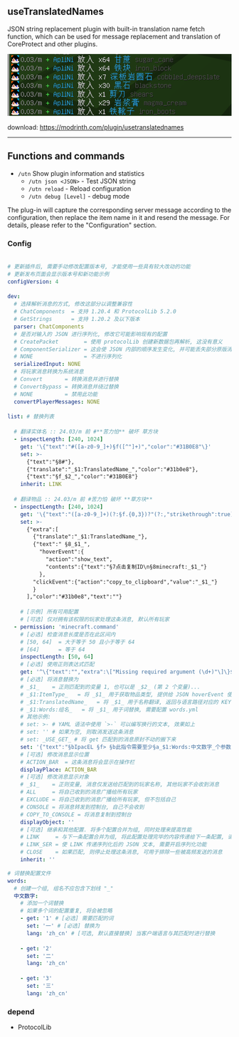 ## useTranslatedNames
JSON string replacement plugin with built-in translation name fetch function, which can be used for message replacement and translation of CoreProtect and other plugins.

![](https://github.com/ApliNi/useTranslatedNames/blob/main/_img/%E6%95%88%E6%9E%9C%E5%9B%BE.png)

download: https://modrinth.com/plugin/usetranslatednames

---

## Functions and commands
- `/utn` Show plugin information and statistics
    - `/utn json <JSON>`    - Test JSON string
    - `/utn reload`         - Reload configuration
    - `/utn debug [Level]`  - debug mode

The plug-in will capture the corresponding server message according to the configuration, then replace the item name in it and resend the message. For details, please refer to the "Configuration" section.


### Config
```yaml

# 更新插件后, 需要手动修改配置版本号, 才能使用一些具有较大改动的功能
# 更新发布页面会显示版本号和新功能示例
configVersion: 4

dev:
  # 选择解析消息的方式, 修改这部分以调整兼容性
  # ChatComponents  = 支持 1.20.4 和 ProtocolLib 5.2.0
  # GetStrings      = 支持 1.20.2 及以下版本
  parser: ChatComponents
  # 是否对输入的 JSON 进行序列化, 修改它可能影响现有的配置
  # CreatePacket        = 使用 protocolLib 创建新数据包再解析, 这没有意义
  # ComponentSerializer = 这会使 JSON 内部的顺序发生变化, 并可能丢失部分原版消息
  # NONE                = 不进行序列化
  serializedInput: NONE
  # 将玩家消息转换为系统消息
  # Convert       = 转换消息并进行替换
  # ConvertBypass = 转换消息并绕过替换
  # NONE          = 禁用此功能
  convertPlayerMessages: NONE

list: # 替换列表

  # 翻译实体名 :: 24.03/m 前 #**苦力怕** 破坏 草方块
  - inspectLength: [240, 1024]
    get: '\{"text":"#([a-z0-9_]+)§f([^"]+)","color":"#31B0E8"\}'
    set: >-
      {"text":"§8#"},
      {"translate":"_$1:TranslatedName_","color":"#31b0e8"},
      {"text":"§f_$2_","color":"#31B0E8"}
    inherit: LINK

  # 翻译物品 :: 24.03/m 前 #苦力怕 破坏 **草方块**
  - inspectLength: [240, 1024]
    get: '\{"text":"([a-z0-9_]+)(?:§f.{0,3})?"(?:,"strikethrough":true)?,"color":"#31B0E8"\}'
    set: >-
      {"extra":[
        {"translate":"_$1:TranslatedName_"},
        {"text":" §8_$1_",
          "hoverEvent":{
            "action":"show_text",
            "contents":{"text":"§7点击复制ID\n§8minecraft:_$1_"}
          },
        "clickEvent":{"action":"copy_to_clipboard","value":"_$1_"}
        }
      ],"color":"#31b0e8","text":""}

    # [示例] 所有可用配置
    # [可选] 仅对拥有该权限的玩家处理这条消息, 默认所有玩家
  - permission: 'minecraft.command'
    # [必选] 检查消息长度是否在此区间内
    # [50, 64]  = 大于等于 50 且小于等于 64
    # [64]      = 等于 64
    inspectLength: [50, 64]
    # [必选] 使用正则表达式匹配
    get: '^\{"text":"","extra":\["Missing required argument (\d+)"\]\}$'
    # [必选] 将消息替换为
    # _$1_    = 正则匹配到的变量 1, 也可以是 _$2_ (第 2 个变量)...
    # _$1:ItemType_   = 将 _$1_ 用于获取物品类型, 提供给 JSON hoverEvent 使用的物品类型 show_entity, show_item(block)
    # _$1:TranslatedName_   = 将 _$1_ 用于名称翻译, 返回与语言路径对应的 KEY, 例如 `entity.minecraft.allay`
    # _$1:Words:组名_   = 将 _$1_ 用于词替换, 需要配置 words.yml
    # 其他示例:
    # set: >- # YAML 语法中使用 `>-` 可以编写换行的文本, 效果如上
    # set: '' # 如果为空, 则取消发送这条消息
    # set: _USE_GET_ # 将 get 匹配到的消息原封不动的搬下来
    set: '{"text":"§bIpacEL §f> §b此指令需要至少§a_$1:Words:中文数字_个参数"}'
    # [可选] 修改消息显示位置
    # ACTION_BAR  = 这条消息将会显示在操作栏
    displayPlace: ACTION_BAR
    # [可选] 修改消息显示对象
    # _$1_    = 正则变量, 消息仅发送给匹配到的玩家名称, 其他玩家不会收到消息
    # ALL     = 将自己收到的消息广播给所有玩家
    # EXCLUDE = 将自己收到的消息广播给所有玩家, 但不包括自己
    # CONSOLE = 将消息转发到控制台, 自己不会收到
    # COPY_TO_CONSOLE = 将消息复制到控制台
    displayObject: ''
    # [可选] 继承和其他配置. 将多个配置合并为组, 同时处理来提高性能
    # LINK     = 与下一条配置合并为组, 将此配置处理完毕的内容传递给下一条配置, 请确保存在下一条配置
    # LINK_SER = 使 LINK 传递序列化后的 JSON 文本, 需要开启序列化功能
    # CLOSE    = 如果匹配, 则停止处理这条消息, 可用于排除一些被高频发送的消息
    inherit: ''

```

```yaml
# 词替换配置文件
words:
  # 创建一个组, 组名不应包含下划线 "_"
  中文数字:
    # 添加一个词替换
    # 如果多个词的配置重复, 将会被忽略
    - get: '1' # [必选] 需要匹配的词
      set: '一' # [必选] 替换为
      lang: 'zh_cn' # [可选, 默认直接替换] 当客户端语言与其匹配时进行替换

    - get: '2'
      set: '二'
      lang: 'zh_cn'

    - get: '3'
      set: '三'
      lang: 'zh_cn'

```

### depend
- ProtocolLib
